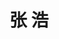 ---
# Display name

title: 张 浩
user_groups: ["Graduated Ph.D Students"]



organizations:
- name: 2009-2014 

Interests:
- Theoretical and numerical study of dynamic phase transition.

---